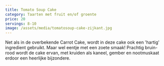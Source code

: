 ```yaml
---
title: Tomato Soup Cake
category: Taarten met fruit en/of groente
price: 20
servings: 8-10
image: /assets/media/tomatosoup-cake-zijkant.jpg
---
```

Net als in de overbekende Carrot Cake, wordt in deze cake ook een 'hartig' ingredient gebruikt. Maar wel eentje met een zoete smaak!
Prachtig bruin-rood wordt de cake ervan, met kruiden als kaneel, gember en nootmuskaat erdoor een heerlijke bijzondere.

